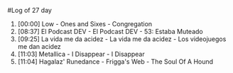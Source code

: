 #Log of 27 day

1. [00:00] Low - Ones and Sixes - Congregation
1. [08:37] El Podcast DEV - El Podcast DEV - 53: Estaba Muteado
1. [09:25] La vida me da acidez - La vida me da acidez - Los videojuegos me dan acidez
1. [11:03] Metallica - I Disappear - I Disappear
1. [11:04] Hagalaz' Runedance - Frigga's Web - The Soul Of A Hound
